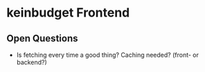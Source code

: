 # keinbudget Frontend


## Open Questions
- Is fetching every time a good thing? Caching needed? (front- or backend?)